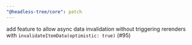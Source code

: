 ```yaml
---
"@headless-tree/core": patch
---
```


add feature to allow async data invalidation without triggering rerenders with `invalidateItemData(optimistic: true)` (#95)
